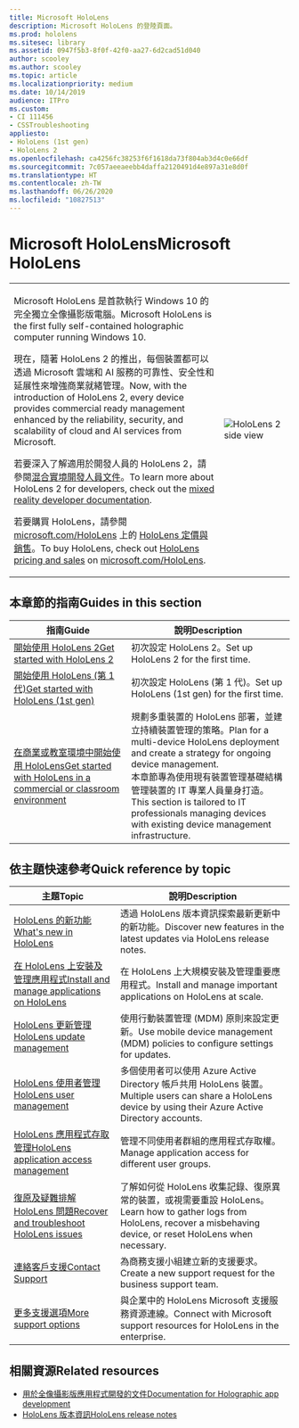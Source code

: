 ```yaml
---
title: Microsoft HoloLens
description: Microsoft HoloLens 的登陸頁面。
ms.prod: hololens
ms.sitesec: library
ms.assetid: 0947f5b3-8f0f-42f0-aa27-6d2cad51d040
author: scooley
ms.author: scooley
ms.topic: article
ms.localizationpriority: medium
ms.date: 10/14/2019
audience: ITPro
ms.custom:
- CI 111456
- CSSTroubleshooting
appliesto:
- HoloLens (1st gen)
- HoloLens 2
ms.openlocfilehash: ca4256fc38253f6f1618da73f804ab3d4c0e66df
ms.sourcegitcommit: 7c057aeeaeebb4daffa2120491d4e897a31e8d0f
ms.translationtype: HT
ms.contentlocale: zh-TW
ms.lasthandoff: 06/26/2020
ms.locfileid: "10827513"
---
```

# <span data-ttu-id="6a631-103">Microsoft HoloLens</span><span class="sxs-lookup"><span data-stu-id="6a631-103">Microsoft HoloLens</span></span>

<table><tbody>
<tr><td style="border: 0px;width: 75%;valign= top">
<p><span data-ttu-id="6a631-104">Microsoft HoloLens 是首款執行 Windows 10 的完全獨立全像攝影版電腦。</span><span class="sxs-lookup"><span data-stu-id="6a631-104">Microsoft HoloLens is the first fully self-contained holographic computer running Windows 10.</span></span></p>

<p><span data-ttu-id="6a631-105">現在，隨著 HoloLens 2 的推出，每個裝置都可以透過 Microsoft 雲端和 AI 服務的可靠性、安全性和延展性來增強商業就緒管理。</span><span class="sxs-lookup"><span data-stu-id="6a631-105">Now, with the introduction of HoloLens 2, every device provides commercial ready management enhanced by the reliability, security, and scalability of cloud and AI services from Microsoft.</span></span></p>

<p><span data-ttu-id="6a631-106">若要深入了解適用於開發人員的 HoloLens 2，請參閱<a href="https://docs.microsoft.com/windows/mixed-reality/">混合實境開發人員文件</a>。</span><span class="sxs-lookup"><span data-stu-id="6a631-106">To learn more about HoloLens 2 for developers, check out the <a href="https://docs.microsoft.com/windows/mixed-reality/">mixed reality developer documentation</a>.</span></span></p>

<p><span data-ttu-id="6a631-107">若要購買 HoloLens，請參閱 <a href="https://www.microsoft.com/hololens">microsoft.com/HoloLens</a> 上的 <a href="https://www.microsoft.com/hololens/buy">HoloLens 定價與銷售</a>。</span><span class="sxs-lookup"><span data-stu-id="6a631-107">To buy HoloLens, check out <a href="https://www.microsoft.com/hololens/buy">HoloLens pricing and sales</a> on <a href="https://www.microsoft.com/hololens">microsoft.com/HoloLens</a>.</span></span></p>
</td>

<td align="left" style="border: 0px"><img alt="HoloLens 2 side view" src="images/hololens2-side-render-xs.png"/></td></tr>
</tbody></table>

## <span data-ttu-id="6a631-108">本章節的指南</span><span class="sxs-lookup"><span data-stu-id="6a631-108">Guides in this section</span></span>

| <span data-ttu-id="6a631-109">指南</span><span class="sxs-lookup"><span data-stu-id="6a631-109">Guide</span></span> | <span data-ttu-id="6a631-110">說明</span><span class="sxs-lookup"><span data-stu-id="6a631-110">Description</span></span> |
| --- | --- |
| [<span data-ttu-id="6a631-111">開始使用 HoloLens 2</span><span class="sxs-lookup"><span data-stu-id="6a631-111">Get started with HoloLens 2</span></span>](hololens2-setup.md) | <span data-ttu-id="6a631-112">初次設定 HoloLens 2。</span><span class="sxs-lookup"><span data-stu-id="6a631-112">Set up HoloLens 2 for the first time.</span></span>  |
| [<span data-ttu-id="6a631-113">開始使用 HoloLens (第 1 代)</span><span class="sxs-lookup"><span data-stu-id="6a631-113">Get started with HoloLens (1st gen)</span></span>](hololens1-setup.md) | <span data-ttu-id="6a631-114">初次設定 HoloLens (第 1 代)。</span><span class="sxs-lookup"><span data-stu-id="6a631-114">Set up HoloLens (1st gen) for the first time.</span></span>  |
| [<span data-ttu-id="6a631-115">在商業或教室環境中開始使用 HoloLens</span><span class="sxs-lookup"><span data-stu-id="6a631-115">Get started with HoloLens in a commercial or classroom environment</span></span>](hololens-requirements.md) | <span data-ttu-id="6a631-116">規劃多重裝置的 HoloLens 部署，並建立持續裝置管理的策略。</span><span class="sxs-lookup"><span data-stu-id="6a631-116">Plan for a multi-device HoloLens deployment and create a strategy for ongoing device management.</span></span></br><span data-ttu-id="6a631-117">本章節專為使用現有裝置管理基礎結構管理裝置的 IT 專業人員量身打造。</span><span class="sxs-lookup"><span data-stu-id="6a631-117">This section is tailored to IT professionals managing devices with existing device management infrastructure.</span></span>  |

## <span data-ttu-id="6a631-118">依主題快速參考</span><span class="sxs-lookup"><span data-stu-id="6a631-118">Quick reference by topic</span></span>

| <span data-ttu-id="6a631-119">主題</span><span class="sxs-lookup"><span data-stu-id="6a631-119">Topic</span></span> | <span data-ttu-id="6a631-120">說明</span><span class="sxs-lookup"><span data-stu-id="6a631-120">Description</span></span> |
| --- | --- |
| [<span data-ttu-id="6a631-121">HoloLens 的新功能</span><span class="sxs-lookup"><span data-stu-id="6a631-121">What's new in HoloLens</span></span>](hololens-whats-new.md) | <span data-ttu-id="6a631-122">透過 HoloLens 版本資訊探索最新更新中的新功能。</span><span class="sxs-lookup"><span data-stu-id="6a631-122">Discover new features in the latest updates via HoloLens release notes.</span></span> |
| [<span data-ttu-id="6a631-123">在 HoloLens 上安裝及管理應用程式</span><span class="sxs-lookup"><span data-stu-id="6a631-123">Install and manage applications on HoloLens</span></span>](hololens-install-apps.md) | <span data-ttu-id="6a631-124">在 HoloLens 上大規模安裝及管理重要應用程式。</span><span class="sxs-lookup"><span data-stu-id="6a631-124">Install and manage important applications on HoloLens at scale.</span></span> |
| [<span data-ttu-id="6a631-125">HoloLens 更新管理</span><span class="sxs-lookup"><span data-stu-id="6a631-125">HoloLens update management</span></span>](hololens-updates.md) | <span data-ttu-id="6a631-126">使用行動裝置管理 (MDM) 原則來設定更新。</span><span class="sxs-lookup"><span data-stu-id="6a631-126">Use mobile device management (MDM) policies to configure settings for updates.</span></span> |
| [<span data-ttu-id="6a631-127">HoloLens 使用者管理</span><span class="sxs-lookup"><span data-stu-id="6a631-127">HoloLens user management</span></span>](hololens-multiple-users.md) | <span data-ttu-id="6a631-128">多個使用者可以使用 Azure Active Directory 帳戶共用 HoloLens 裝置。</span><span class="sxs-lookup"><span data-stu-id="6a631-128">Multiple users can share a HoloLens device by using their Azure Active Directory accounts.</span></span> |
| [<span data-ttu-id="6a631-129">HoloLens 應用程式存取管理</span><span class="sxs-lookup"><span data-stu-id="6a631-129">HoloLens application access management</span></span>](hololens-kiosk.md) | <span data-ttu-id="6a631-130">管理不同使用者群組的應用程式存取權。</span><span class="sxs-lookup"><span data-stu-id="6a631-130">Manage application access for different user groups.</span></span>  |
| [<span data-ttu-id="6a631-131">復原及疑難排解 HoloLens 問題</span><span class="sxs-lookup"><span data-stu-id="6a631-131">Recover and troubleshoot HoloLens issues</span></span>](https://support.microsoft.com/products/hololens) |  <span data-ttu-id="6a631-132">了解如何從 HoloLens 收集記錄、復原異常的裝置，或視需要重設 HoloLens。</span><span class="sxs-lookup"><span data-stu-id="6a631-132">Learn how to gather logs from HoloLens, recover a misbehaving device, or reset HoloLens when necessary.</span></span> |
| [<span data-ttu-id="6a631-133">連絡客戶支援</span><span class="sxs-lookup"><span data-stu-id="6a631-133">Contact Support</span></span>](https://support.microsoft.com/supportforbusiness/productselection?sapid=e9391227-fa6d-927b-0fff-f96288631b8f) | <span data-ttu-id="6a631-134">為商務支援小組建立新的支援要求。</span><span class="sxs-lookup"><span data-stu-id="6a631-134">Create a new support request for the business support team.</span></span> | 
| [<span data-ttu-id="6a631-135">更多支援選項</span><span class="sxs-lookup"><span data-stu-id="6a631-135">More support options</span></span>](https://support.microsoft.com/products/hololens) | <span data-ttu-id="6a631-136">與企業中的 HoloLens Microsoft 支援服務資源連線。</span><span class="sxs-lookup"><span data-stu-id="6a631-136">Connect with Microsoft support resources for HoloLens in the enterprise.</span></span> |

## <span data-ttu-id="6a631-137">相關資源</span><span class="sxs-lookup"><span data-stu-id="6a631-137">Related resources</span></span>

* [<span data-ttu-id="6a631-138">用於全像攝影版應用程式開發的文件</span><span class="sxs-lookup"><span data-stu-id="6a631-138">Documentation for Holographic app development</span></span>](https://developer.microsoft.com/windows/mixed-reality/development)
* [<span data-ttu-id="6a631-139">HoloLens 版本資訊</span><span class="sxs-lookup"><span data-stu-id="6a631-139">HoloLens release notes</span></span>](https://docs.microsoft.com/hololens/hololens-release-notes)
